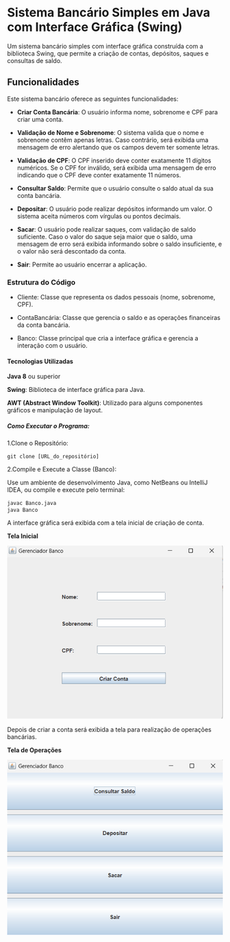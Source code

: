 # Sistema Bancário Simples em Java com Interface Gráfica (Swing)

Um sistema bancário simples com interface gráfica construída com a biblioteca Swing, que permite a criação de contas, depósitos, saques e consultas de saldo.

## Funcionalidades

Este sistema bancário oferece as seguintes funcionalidades:

- **Criar Conta Bancária**: O usuário informa nome, sobrenome e CPF para criar uma conta.

- **Validação de Nome e Sobrenome**: O sistema valida que o nome e sobrenome contêm apenas letras. Caso contrário, será exibida uma mensagem de erro alertando que os campos devem ter somente letras.

- **Validação de CPF**: O CPF inserido deve conter exatamente 11 dígitos numéricos. Se o CPF for inválido, será exibida uma mensagem de erro indicando que o CPF deve conter exatamente 11 números.

- **Consultar Saldo**: Permite que o usuário consulte o saldo atual da sua conta bancária.

- **Depositar**: O usuário pode realizar depósitos informando um valor. O sistema aceita números com vírgulas ou pontos decimais.

- **Sacar**: O usuário pode realizar saques, com validação de saldo suficiente. Caso o valor do saque seja maior que o saldo, uma mensagem de erro será exibida informando sobre o saldo insuficiente, e o valor não será descontado da conta.

- **Sair**: Permite ao usuário encerrar a aplicação.


### Estrutura do Código
* Cliente: Classe que representa os dados pessoais (nome, sobrenome, CPF).

* ContaBancária: Classe que gerencia o saldo e as operações financeiras da conta bancária.

* Banco: Classe principal que cria a interface gráfica e gerencia a interação com o usuário.

#### Tecnologias Utilizadas

**Java 8** ou superior

**Swing**: Biblioteca de interface gráfica para Java.

**AWT (Abstract Window Toolkit)**: Utilizado para alguns componentes gráficos e manipulação de layout.

##### Como Executar o Programa:

1.Clone o Repositório:
```
git clone [URL_do_repositório]
```

2.Compile e Execute a Classe (Banco):

Use um ambiente de desenvolvimento Java, como NetBeans ou IntelliJ IDEA, ou compile e execute pelo terminal:
```
javac Banco.java
java Banco
```
A interface gráfica será exibida com a tela inicial de criação de conta.

**Tela Inicial**

![Tela Inicial](assets/telaInicial.png)

Depois de criar a conta será exibida a tela para realização de operações bancárias.

**Tela de Operações**

![Tela Operações](assets/telaOperacoes.png)

